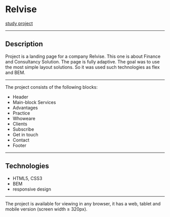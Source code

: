 # Relvise
[study project](olgatenison.github.io/relvise/)
______________________________________________________________
## Description

Project is a landing page for a company Relvise.
This one is about Finance and Consultancy Solution. 
The page is fully adaptive. 
The goal was to use the most simple layout solutions. 
So it was used such technologies as flex and BEM. 

______________________________________________________________
The project consists of the following blocks:
* Header
* Main-block Services
* Advantages
* Practice
* Whoweare 
* Clients 
* Subscribe 
* Get in touch
* Contact 
* Footer
_____________________________________________________________

## Technologies
* HTML5, CSS3
* BEM
* responsive design
_____________________________________________________________
The project is available for viewing in any browser, 
it has a web, tablet and mobile version (screen width ≥ 320px).
